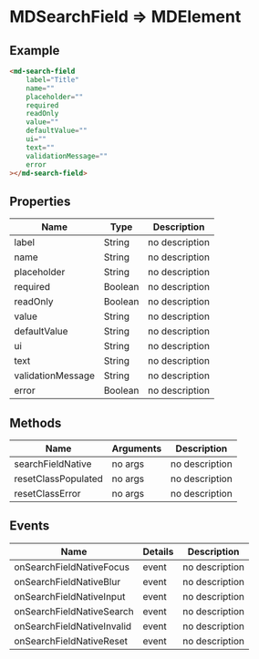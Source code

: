 # MDSearchField => MDElement

## Example
```html
<md-search-field
    label="Title"
    name=""
    placeholder=""
    required
    readOnly
    value=""
    defaultValue=""
    ui=""
    text=""
    validationMessage=""
    error
></md-search-field>
```

## Properties
Name | Type | Description
--- | --- | ---
label | String | no description
name | String | no description
placeholder | String | no description
required | Boolean | no description
readOnly | Boolean | no description
value | String | no description
defaultValue | String | no description
ui | String | no description
text | String | no description
validationMessage | String | no description
error | Boolean | no description

## Methods
Name | Arguments | Description
--- | --- | ---
searchFieldNative | no args | no description
resetClassPopulated | no args | no description
resetClassError | no args | no description

## Events
Name | Details | Description
--- | --- | ---
onSearchFieldNativeFocus | event | no description
onSearchFieldNativeBlur | event | no description
onSearchFieldNativeInput | event | no description
onSearchFieldNativeSearch | event | no description
onSearchFieldNativeInvalid | event | no description
onSearchFieldNativeReset | event | no description

